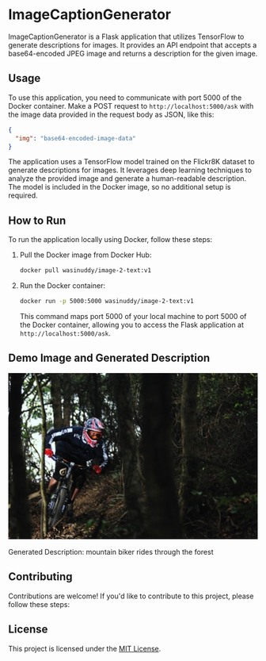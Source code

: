 
# ImageCaptionGenerator

ImageCaptionGenerator is a Flask application that utilizes TensorFlow to generate descriptions for images. It provides an API endpoint that accepts a base64-encoded JPEG image and returns a description for the given image.

## Usage

To use this application, you need to communicate with port 5000 of the Docker container. Make a POST request to `http://localhost:5000/ask` with the image data provided in the request body as JSON, like this:

```json
{
  "img": "base64-encoded-image-data"
}
```

The application uses a TensorFlow model trained on the Flickr8K dataset to generate descriptions for images. It leverages deep learning techniques to analyze the provided image and generate a human-readable description. The model is included in the Docker image, so no additional setup is required.

## How to Run

To run the application locally using Docker, follow these steps:

1. Pull the Docker image from Docker Hub:

   ```bash
   docker pull wasinuddy/image-2-text:v1
   ```

2. Run the Docker container:

   ```bash
   docker run -p 5000:5000 wasinuddy/image-2-text:v1
   ```

   This command maps port 5000 of your local machine to port 5000 of the Docker container, allowing you to access the Flask application at `http://localhost:5000/ask`.

## Demo Image and Generated Description

![Demo Image](https://github.com/WasinUddy/ImageCaptionGenerator/blob/main/demo/demo-img.jpg)

Generated Description: mountain biker rides through the forest

<!-- Add more demo images and descriptions if desired -->

## Contributing

Contributions are welcome! If you'd like to contribute to this project, please follow these steps:


## License

This project is licensed under the [MIT License](LICENSE).
